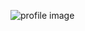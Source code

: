 ![profile image](https://avatars3.githubusercontent.com/u/70818826?s=400&u=9fcb71998eff736af4caeadb35b967231bce08a9&v=4)
